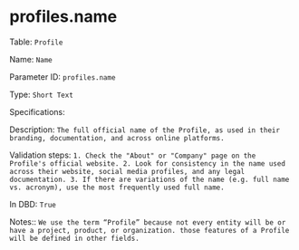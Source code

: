 # profiles.name

Table: ```Profile```

Name: ```Name```

Parameter ID: ```profiles.name```

Type: ```Short Text```

Specifications: 

Description: ```The full official name of the Profile, as used in their branding, documentation, and across online platforms.```

Validation steps: ```1. Check the "About" or "Company" page on the Profile's official website.
2. Look for consistency in the name used across their website, social media profiles, and any legal documentation.
3. If there are variations of the name (e.g. full name vs. acronym), use the most frequently used full name.```

In DBD: ```True```

Notes:: ```We use the term “Profile” because not every entity will be or have a project, product, or organization. those features of a Profile will be defined in other fields.```

